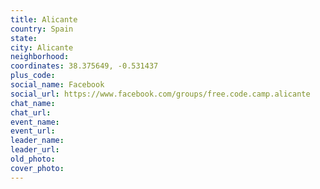 ```yaml
---
title: Alicante
country: Spain
state: 
city: Alicante
neighborhood: 
coordinates: 38.375649, -0.531437
plus_code:
social_name: Facebook
social_url: https://www.facebook.com/groups/free.code.camp.alicante
chat_name:
chat_url:
event_name:
event_url:
leader_name:
leader_url:
old_photo: 
cover_photo:
---
```

